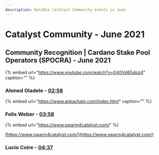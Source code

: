 ```yaml
---
description: Notable Catalyst Community events in June
---
```


# Catalyst Community - June 2021

## Community Recognition \| Cardano Stake Pool Operators \(SPOCRA\) -  June 2021

{% embed url="https://www.youtube.com/watch?v=G40Vd65dpz4" caption="" %}

### Ahmed Oladele - [02:58](https://youtu.be/G40Vd65dpz4?t=178)

{% embed url="https://www.ankachain.com/index.html" caption="" %}

### Felix Weber - [03:58](https://youtu.be/G40Vd65dpz4?t=237)

{% embed url="https://www.swarm4catalyst.com/" %}

[https://www.swarm4catalyst.com/](https://www.swarm4catalyst.com/)

### Lucio Coire - [04:37](https://youtu.be/G40Vd65dpz4?t=277)





